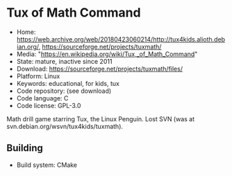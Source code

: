 # Tux of Math Command

- Home: https://web.archive.org/web/20180423060214/http://tux4kids.alioth.debian.org/, https://sourceforge.net/projects/tuxmath/
- Media: "https://en.wikipedia.org/wiki/Tux,_of_Math_Command"
- State: mature, inactive since 2011
- Download: https://sourceforge.net/projects/tuxmath/files/
- Platform: Linux
- Keywords: educational, for kids, tux
- Code repository: (see download)
- Code language: C
- Code license: GPL-3.0

Math drill game starring Tux, the Linux Penguin.
Lost SVN (was at svn.debian.org/wsvn/tux4kids/tuxmath).

## Building

- Build system: CMake
